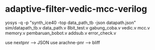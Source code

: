 # adaptive-filter-vedic-mcc-verilog

yosys -q -p "synth_ice40 -top data_path_tb -json datapath.json" sim/datapath_tb.v data_path.v 8bit_test.v gabung_coba.v vedic.v mcc.v memory.v pembaruan_bobot.v addsub.v error_check.v

use nextpnr --> JSON
use arachne-pnr --> bliff
